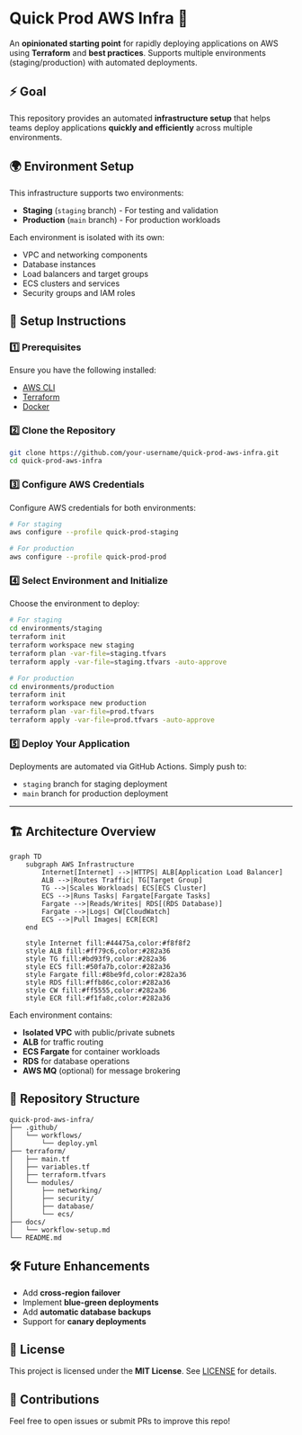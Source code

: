 # Quick Prod AWS Infra 🚀  

An **opinionated starting point** for rapidly deploying applications on AWS using **Terraform** and **best practices**. Supports multiple environments (staging/production) with automated deployments.

## **⚡ Goal**  
This repository provides an automated **infrastructure setup** that helps teams deploy applications **quickly and efficiently** across multiple environments.

## **🌍 Environment Setup**

This infrastructure supports two environments:
- **Staging** (`staging` branch) - For testing and validation
- **Production** (`main` branch) - For production workloads

Each environment is isolated with its own:
- VPC and networking components
- Database instances
- Load balancers and target groups
- ECS clusters and services
- Security groups and IAM roles

## **🔧 Setup Instructions**  

### **1️⃣ Prerequisites**  
Ensure you have the following installed:  
- [AWS CLI](https://docs.aws.amazon.com/cli/latest/userguide/install-cliv2.html)  
- [Terraform](https://developer.hashicorp.com/terraform/downloads)  
- [Docker](https://www.docker.com/get-started)  

### **2️⃣ Clone the Repository**  
```sh
git clone https://github.com/your-username/quick-prod-aws-infra.git
cd quick-prod-aws-infra
```

### **3️⃣ Configure AWS Credentials**  
Configure AWS credentials for both environments:
```sh
# For staging
aws configure --profile quick-prod-staging

# For production
aws configure --profile quick-prod-prod
```

### **4️⃣ Select Environment and Initialize**
Choose the environment to deploy:
```sh
# For staging
cd environments/staging
terraform init
terraform workspace new staging
terraform plan -var-file=staging.tfvars
terraform apply -var-file=staging.tfvars -auto-approve

# For production
cd environments/production
terraform init
terraform workspace new production
terraform plan -var-file=prod.tfvars
terraform apply -var-file=prod.tfvars -auto-approve
```

### **5️⃣ Deploy Your Application**  
Deployments are automated via GitHub Actions. Simply push to:
- `staging` branch for staging deployment
- `main` branch for production deployment

---

## **🏗 Architecture Overview**  

```mermaid
graph TD
    subgraph AWS Infrastructure
        Internet[Internet] -->|HTTPS| ALB[Application Load Balancer]
        ALB -->|Routes Traffic| TG[Target Group]
        TG -->|Scales Workloads| ECS[ECS Cluster]
        ECS -->|Runs Tasks| Fargate[Fargate Tasks]
        Fargate -->|Reads/Writes| RDS[(RDS Database)]
        Fargate -->|Logs| CW[CloudWatch]
        ECS -->|Pull Images| ECR[ECR]
    end

    style Internet fill:#44475a,color:#f8f8f2
    style ALB fill:#ff79c6,color:#282a36
    style TG fill:#bd93f9,color:#282a36
    style ECS fill:#50fa7b,color:#282a36
    style Fargate fill:#8be9fd,color:#282a36
    style RDS fill:#ffb86c,color:#282a36
    style CW fill:#ff5555,color:#282a36
    style ECR fill:#f1fa8c,color:#282a36
```

Each environment contains:
- **Isolated VPC** with public/private subnets
- **ALB** for traffic routing
- **ECS Fargate** for container workloads
- **RDS** for database operations
- **AWS MQ** (optional) for message brokering

## **📁 Repository Structure**
```
quick-prod-aws-infra/
├── .github/
│   └── workflows/
│       └── deploy.yml
├── terraform/
│   ├── main.tf         
│   ├── variables.tf    
│   ├── terraform.tfvars
│   └── modules/
│       ├── networking/
│       ├── security/
│       ├── database/
│       └── ecs/
├── docs/
│   └── workflow-setup.md
└── README.md
```

## **🛠 Future Enhancements**  
- Add **cross-region failover**
- Implement **blue-green deployments**
- Add **automatic database backups**
- Support for **canary deployments**

## **📜 License**  
This project is licensed under the **MIT License**. See [LICENSE](LICENSE) for details.

## **👥 Contributions**  
Feel free to open issues or submit PRs to improve this repo!  
